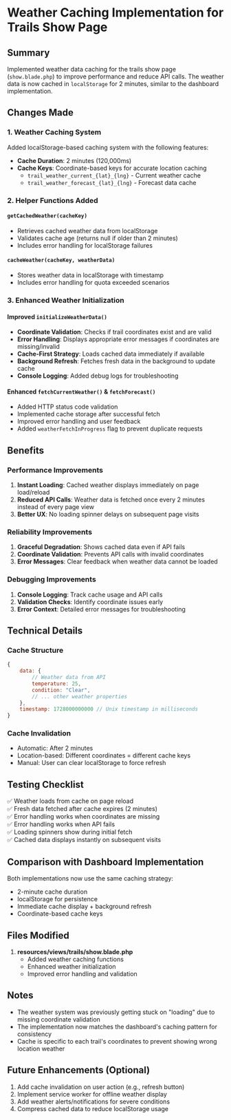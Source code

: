 # Weather Caching Implementation for Trails Show Page

## Summary
Implemented weather data caching for the trails show page (`show.blade.php`) to improve performance and reduce API calls. The weather data is now cached in `localStorage` for 2 minutes, similar to the dashboard implementation.

## Changes Made

### 1. Weather Caching System
Added localStorage-based caching system with the following features:
- **Cache Duration**: 2 minutes (120,000ms)
- **Cache Keys**: Coordinate-based keys for accurate location caching
  - `trail_weather_current_{lat}_{lng}` - Current weather cache
  - `trail_weather_forecast_{lat}_{lng}` - Forecast data cache

### 2. Helper Functions Added

#### `getCachedWeather(cacheKey)`
- Retrieves cached weather data from localStorage
- Validates cache age (returns null if older than 2 minutes)
- Includes error handling for localStorage failures

#### `cacheWeather(cacheKey, weatherData)`
- Stores weather data in localStorage with timestamp
- Includes error handling for quota exceeded scenarios

### 3. Enhanced Weather Initialization

#### Improved `initializeWeatherData()`
- **Coordinate Validation**: Checks if trail coordinates exist and are valid
- **Error Handling**: Displays appropriate error messages if coordinates are missing/invalid
- **Cache-First Strategy**: Loads cached data immediately if available
- **Background Refresh**: Fetches fresh data in the background to update cache
- **Console Logging**: Added debug logs for troubleshooting

#### Enhanced `fetchCurrentWeather()` & `fetchForecast()`
- Added HTTP status code validation
- Implemented cache storage after successful fetch
- Improved error handling and user feedback
- Added `weatherFetchInProgress` flag to prevent duplicate requests

## Benefits

### Performance Improvements
1. **Instant Loading**: Cached weather displays immediately on page load/reload
2. **Reduced API Calls**: Weather data is fetched once every 2 minutes instead of every page view
3. **Better UX**: No loading spinner delays on subsequent page visits

### Reliability Improvements
1. **Graceful Degradation**: Shows cached data even if API fails
2. **Coordinate Validation**: Prevents API calls with invalid coordinates
3. **Error Messages**: Clear feedback when weather data cannot be loaded

### Debugging Improvements
1. **Console Logging**: Track cache usage and API calls
2. **Validation Checks**: Identify coordinate issues early
3. **Error Context**: Detailed error messages for troubleshooting

## Technical Details

### Cache Structure
```javascript
{
    data: {
        // Weather data from API
        temperature: 25,
        condition: "Clear",
        // ... other weather properties
    },
    timestamp: 1728000000000 // Unix timestamp in milliseconds
}
```

### Cache Invalidation
- Automatic: After 2 minutes
- Location-based: Different coordinates = different cache keys
- Manual: User can clear localStorage to force refresh

## Testing Checklist

✅ Weather loads from cache on page reload  
✅ Fresh data fetched after cache expires (2 minutes)  
✅ Error handling works when coordinates are missing  
✅ Error handling works when API fails  
✅ Loading spinners show during initial fetch  
✅ Cached data displays instantly on subsequent visits  

## Comparison with Dashboard Implementation

Both implementations now use the same caching strategy:
- 2-minute cache duration
- localStorage for persistence
- Immediate cache display + background refresh
- Coordinate-based cache keys

## Files Modified

1. **resources/views/trails/show.blade.php**
   - Added weather caching functions
   - Enhanced weather initialization
   - Improved error handling and validation

## Notes

- The weather system was previously getting stuck on "loading" due to missing coordinate validation
- The implementation now matches the dashboard's caching pattern for consistency
- Cache is specific to each trail's coordinates to prevent showing wrong location weather

## Future Enhancements (Optional)

1. Add cache invalidation on user action (e.g., refresh button)
2. Implement service worker for offline weather display
3. Add weather alerts/notifications for severe conditions
4. Compress cached data to reduce localStorage usage
